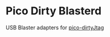# Pico Dirty Blasterd
USB Blaster adapters for [pico-dirtyJtag](https://github.com/phdussud/pico-dirtyJtag)
